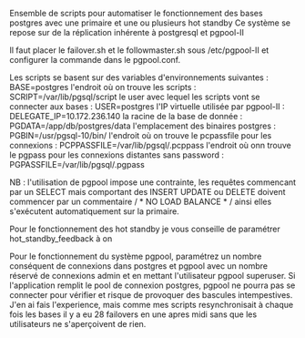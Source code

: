 Ensemble de scripts pour automatiser le fonctionnement des bases postgres avec une primaire et une ou plusieurs hot standby
Ce système se repose sur de la réplication inhérente à postgresql et pgpool-II

Il faut placer le failover.sh et le followmaster.sh sous /etc/pgpool-II
et configurer la commande dans le pgpool.conf.

Les scripts se basent sur des variables d'environnements suivantes :
BASE=postgres
l'endroit où on trouve les scripts : SCRIPT=/var/lib/pgsql/script
le user avec lequel les scripts vont se connecter aux bases : USER=postgres
l'IP virtuelle utilisée par pgpool-II : DELEGATE_IP=10.172.236.140
la racine de la base de donnée : PGDATA=/app/db/postgres/data
l'emplacement des binaires postgres : PGBIN=/usr/pgsql-10/bin/
l'endroit où on trouve le pcpassfile pour les connexions : PCPPASSFILE=/var/lib/pgsql/.pcppass
l'endroit où onn trouve le pgpass pour les connexions distantes sans password : PGPASSFILE=/var/lib/pgsql/.pgpass

NB : l'utilisation de pgpool impose une contrainte, les requêtes commencant par un SELECT mais comportant des INSERT UPDATE ou DELETE
doivent commencer par un commentaire / * NO LOAD BALANCE * / ainsi elles s'exécutent automatiquement sur la primaire.

Pour le fonctionnement des hot standby je vous conseille de paramétrer hot_standby_feedback à on

Pour le fonctionnement du système pgpool, paramétrez un nombre conséquent de connexions dans postgres et pgpool 
avec un nombre réservé de connexions admin et en mettant l'utilisateur pgpool superuser.
Si l'application remplit le pool de connexion postgres, pgpool ne pourra pas se connecter pour vérifier et risque de provoquer
des bascules intempestives.
J'en ai fais l'experience, mais comme mes scripts resynchronisait à chaque fois les bases il y a eu 28 failovers en une apres midi
sans que les utilisateurs ne s'aperçoivent de rien.
